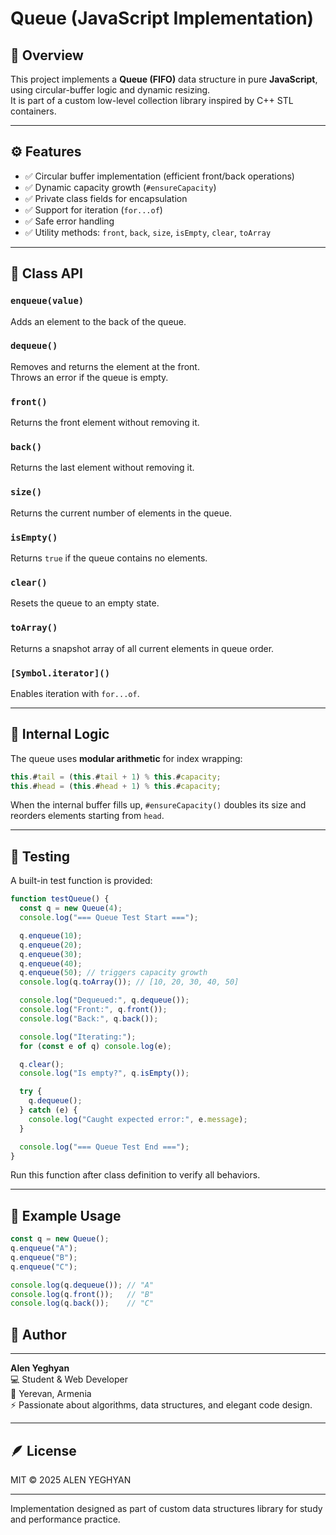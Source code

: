# Queue (JavaScript Implementation)

## 📘 Overview

This project implements a **Queue (FIFO)** data structure in pure
**JavaScript**, using circular-buffer logic and dynamic resizing.\
It is part of a custom low-level collection library inspired by C++ STL
containers.

------------------------------------------------------------------------

## ⚙️ Features

-   ✅ Circular buffer implementation (efficient front/back operations)
-   ✅ Dynamic capacity growth (`#ensureCapacity`)
-   ✅ Private class fields for encapsulation
-   ✅ Support for iteration (`for...of`)
-   ✅ Safe error handling
-   ✅ Utility methods: `front`, `back`, `size`, `isEmpty`, `clear`,
    `toArray`

------------------------------------------------------------------------

## 🧩 Class API

### `enqueue(value)`

Adds an element to the back of the queue.

### `dequeue()`

Removes and returns the element at the front.\
Throws an error if the queue is empty.

### `front()`

Returns the front element without removing it.

### `back()`

Returns the last element without removing it.

### `size()`

Returns the current number of elements in the queue.

### `isEmpty()`

Returns `true` if the queue contains no elements.

### `clear()`

Resets the queue to an empty state.

### `toArray()`

Returns a snapshot array of all current elements in queue order.

### `[Symbol.iterator]()`

Enables iteration with `for...of`.

------------------------------------------------------------------------

## 🧠 Internal Logic

The queue uses **modular arithmetic** for index wrapping:

``` js
this.#tail = (this.#tail + 1) % this.#capacity;
this.#head = (this.#head + 1) % this.#capacity;
```

When the internal buffer fills up, `#ensureCapacity()` doubles its size
and reorders elements starting from `head`.

------------------------------------------------------------------------

## 🧪 Testing

A built-in test function is provided:

``` js
function testQueue() {
  const q = new Queue(4);
  console.log("=== Queue Test Start ===");

  q.enqueue(10);
  q.enqueue(20);
  q.enqueue(30);
  q.enqueue(40);
  q.enqueue(50); // triggers capacity growth
  console.log(q.toArray()); // [10, 20, 30, 40, 50]

  console.log("Dequeued:", q.dequeue());
  console.log("Front:", q.front());
  console.log("Back:", q.back());

  console.log("Iterating:");
  for (const e of q) console.log(e);

  q.clear();
  console.log("Is empty?", q.isEmpty());

  try {
    q.dequeue();
  } catch (e) {
    console.log("Caught expected error:", e.message);
  }

  console.log("=== Queue Test End ===");
}
```

Run this function after class definition to verify all behaviors.

------------------------------------------------------------------------

## 🧰 Example Usage

``` js
const q = new Queue();
q.enqueue("A");
q.enqueue("B");
q.enqueue("C");

console.log(q.dequeue()); // "A"
console.log(q.front());   // "B"
console.log(q.back());    // "C"
```

## 🧠 Author

---

**Alen Yeghyan**  
💻 Student & Web Developer  
📍 Yerevan, Armenia  
⚡ Passionate about algorithms, data structures, and elegant code design.


---

## 🪶 License

MIT © 2025 ALEN YEGHYAN

---

Implementation designed as part of custom data structures library for
study and performance practice.
